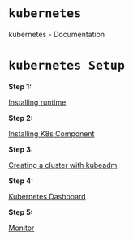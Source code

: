

# `kubernetes`

kubernetes -  Documentation

# `kubernetes Setup`

**Step 1:**

[Installing runtime](https://github.com/Prabhueswaran/K8s/wiki/Installing-Runtime)

**Step 2:**

[Installing K8s Component](https://github.com/Prabhueswaran/K8s/wiki/Installing-K8s-Component)

**Step 3:**

[Creating a cluster with kubeadm](https://github.com/Prabhueswaran/K8s/wiki/Creating-a-cluster-with-kubeadm)

**Step 4:**

[Kubernetes Dashboard](https://github.com/Prabhueswaran/K8s/wiki/Kubernetes-Dashboard)

**Step 5:**

[Monitor](https://github.com/Prabhueswaran/K8s/wiki/Install-Prometheus-stack-with-Grafana-to-monitor-K8s-Cluster-and-resource)
